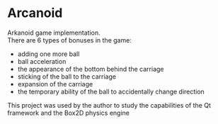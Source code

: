 # Arcanoid
Arkanoid game implementation.\
There are 6 types of bonuses in the game:
- adding one more ball
- ball acceleration
- the appearance of the bottom behind the carriage
- sticking of the ball to the carriage
- expansion of the carriage
- the temporary ability of the ball to accidentally change direction

This project was used by the author to study the capabilities of the Qt framework and the Box2D physics engine
